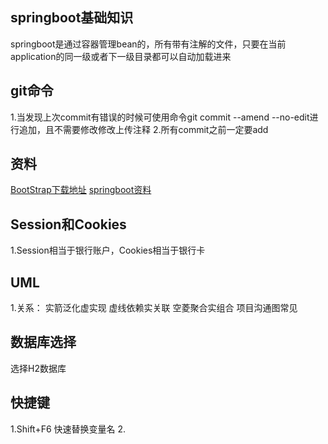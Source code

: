 ## springboot基础知识
springboot是通过容器管理bean的，所有带有注解的文件，只要在当前application的同一级或者下一级目录都可以自动加载进来

## git命令
1.当发现上次commit有错误的时候可使用命令git commit --amend --no-edit进行追加，且不需要修改修改上传注释
2.所有commit之前一定要add

## 资料
[BootStrap下载地址](https://v3.bootcss.com/getting-started/#download)
[springboot资料](https://docs.spring.io/spring-boot/docs/current/reference/html/)

## Session和Cookies

1.Session相当于银行账户，Cookies相当于银行卡

## UML

1.关系： 
实箭泛化虚实现
虚线依赖实关联
空菱聚合实组合
项目沟通图常见

## 数据库选择

选择H2数据库

## 快捷键

1.Shift+F6 快速替换变量名
2.
